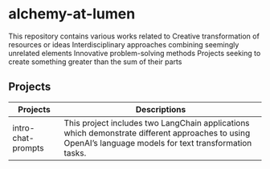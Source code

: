 # alchemy-at-lumen
This repository contains various works related to Creative transformation of resources or ideas Interdisciplinary approaches combining seemingly unrelated elements Innovative problem-solving methods Projects seeking to create something greater than the sum of their parts

## Projects
| Projects     | Descriptions | 
|----------|-----|
| intro-chat-prompts | This project includes two LangChain applications which demonstrate different approaches to using OpenAI’s language models for text transformation tasks. | 
